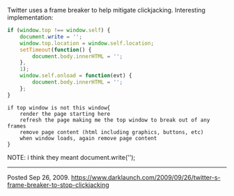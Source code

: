 Twitter uses a frame breaker to help mitigate clickjacking. Interesting implementation:
```javascript
if (window.top !== window.self) {
	document.write = '';
	window.top.location = window.self.location;
	setTimeout(function() {
		document.body.innerHTML = '';
	},
	1);
	window.self.onload = function(evt) {
		document.body.innerHTML = '';
	};
}
```
```
if top window is not this window{
	render the page starting here
	refresh the page making me the top window to break out of any frames
	remove page content (html including graphics, buttons, etc)
	when window loads, again remove page content
}
```

NOTE: i think they meant document.write('');

---

Posted Sep 26, 2009.
https://www.darklaunch.com/2009/09/26/twitter-s-frame-breaker-to-stop-clickjacking